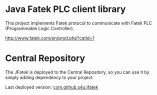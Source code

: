 Java Fatek PLC client library
=============================
This project implements Fatek protocol to communicate with Fatek PLC (Programmable Logic Controller).

http://www.fatek.com/en/prod.php?catId=1

Central Repository
==================

The JFatek is deployed to the Central Repository, so you can use it by simply adding dependency to your project.

Last deployed version:
[com.github.s4u:jfatek](http://search.maven.org/#search|ga|1|g:com.github.s4u%20a:jfatek)
